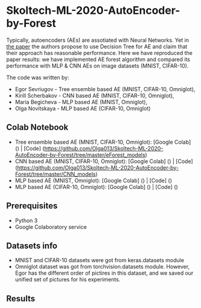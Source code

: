 # Skoltech-ML-2020-AutoEncoder-by-Forest
Typically, autoencoders (AEs) are assotiated with Neural Networks. Yet in [the paper](https://arxiv.org/pdf/1709.09018.pdf) the authors propose to use Decision Tree for AE and claim that their approach has reasonable performance. Here we have reproduced the paper results: we have implemented AE forest algorithm and compared its performance with MLP &amp; CNN  AEs on image datasets (MNIST, CIFAR-10).

The code was written by:

- Egor Sevriugov - Tree ensemble based AE (MNIST, CIFAR-10, Omniglot), 
- Kirill Scherbakov - CNN based AE (MNIST, CIFAR-10, Omniglot), 
- Maria Begicheva - MLP based AE (MNIST, Omniglot),
- Olga Novitskaya - MLP based AE (CIFAR-10, Omniglot)

## Colab Notebook
- Tree ensemble based AE (MNIST, CIFAR-10, Omniglot): [Google Colab] () | [Code] (https://github.com/Olga013/Skoltech-ML-2020-AutoEncoder-by-Forest/tree/master/eForest_models)
- CNN based AE (MNIST, CIFAR-10, Omniglot): [Google Colab] () | [Code] (https://github.com/Olga013/Skoltech-ML-2020-AutoEncoder-by-Forest/tree/master/CNN_models)
- MLP based AE (MNIST, Omniglot): [Google Colab] () | [Code] ()
- MLP based AE (CIFAR-10, Omniglot): [Google Colab] () | [Code] ()

## Prerequisites
- Python 3
- Google Colaboratory service

## Datasets info
- MNIST and CIFAR-10 datasets were got from keras.datasets module
- Omniglot dataset was got from torchvision.datasets module. However, Egor has the different order of pictires in this dataset, and we saved our unified set of pictures for his experiments.

## Results

